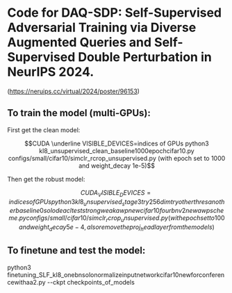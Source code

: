 # Code for DAQ-SDP: Self-Supervised Adversarial Training via Diverse Augmented Queries and Self-Supervised Double Perturbation in NeurIPS 2024.

(https://neruips.cc/virtual/2024/poster/96153)

## To train the model (multi-GPUs):

First get the clean model:

$$CUDA \underline VISIBLE_DEVICES=indices of GPUs python3 kl8_unsupervised_clean_baseline1000epochcifar10.py configs/small/cifar10/simclr_rcrop_unsupervised.py (with epoch set to 1000 and weight_decay 1e-5)$$

Then get the robust model:

$$CUDA_VISIBLE_DEVICES=indices of GPUs python3 kl8_unsupervised_stage3try256dimtryotherthresanotherbaseline0solodeaclteststrongweakawpnewcifar10fourbnv2newawpscheme.py configs/small/cifar10/simclr_rcrop_unsupervised.py (with epoch set to 100 and weight_decay 5e-4, also remove the proj_head layer from the models)$$

## To finetune and test the model:

python3 finetuning_SLF_kl8_onebnsolonormalizeinputnetworkcifar10newforconferencewithaa2.py --ckpt checkpoints_of_models
